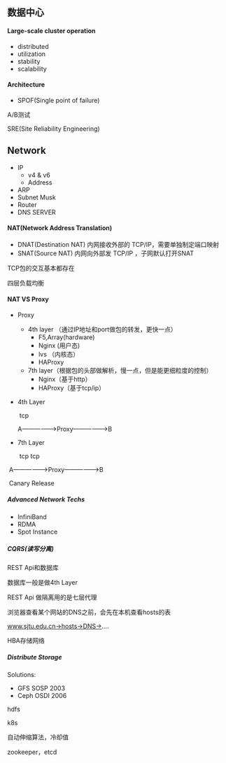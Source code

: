 ## 数据中心

#### Large-scale cluster operation

- distributed
- utilization
- stability
- scalability



#### Architecture

- SPOF(Single point of failure)



A/B测试

SRE(Site Reliability Engineering)







## Network

- IP
  - v4 & v6
  - Address
- ARP
- Subnet Musk
- Router
- DNS SERVER







#### NAT(Network Address Translation)

- DNAT(Destination NAT)  内网接收外部的 TCP/IP，需要单独制定端口映射
- SNAT(Source NAT)  内网向外部发 TCP/IP ，子网默认打开SNAT

TCP包的交互基本都存在

四层负载均衡





#### NAT VS Proxy

- Proxy
  - 4th layer （通过IP地址和port做包的转发，更快一点）
    - F5,Array(hardware)
    - Nginx (用户态)
    - lvs （内核态）
    - HAProxy
  - 7th layer（根据包的头部做解析，慢一点，但是能更细粒度的控制）
    - Nginx（基于http）
    - HAProxy（基于tcp/ip）



- 4th Layer

  ​										  tcp

  A——————>Proxy——————>B



- 7th Layer

  ​		tcp								tcp

​		A——————>Proxy——————>B



​		Canary Release



##### Advanced Network Techs

- InfiniBand
- RDMA
- Spot Instance



##### CQRS(读写分离)

REST Api和数据库

数据库一般是做4th Layer

REST Api 做隔离用的是七层代理



浏览器查看某个网站的DNS之前，会先在本机查看hosts的表





www.sjtu.edu.cn->hosts->DNS->....



HBA存储网络





##### Distribute Storage

Solutions:

- GFS	SOSP  2003
- Ceph	OSDI  2006



hdfs



k8s

自动伸缩算法，冷却值



zookeeper，etcd

